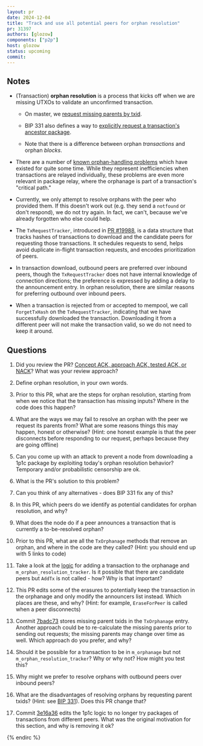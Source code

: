 ```yaml
---
layout: pr
date: 2024-12-04
title: "Track and use all potential peers for orphan resolution"
pr: 31397
authors: [glozow]
components: ["p2p"]
host: glozow
status: upcoming
commit:
---
```


## Notes

- (Transaction) **orphan resolution** is a process that kicks off when we are missing UTXOs to
  validate an unconfirmed transaction.

  - On master, we [request missing parents by txid](https://github.com/bitcoin/bitcoin/blob/dbc8ba12f3b3548dd6955293c5d650320ca39c5b/src/node/txdownloadman_impl.cpp#L316-L365).

  - BIP 331 also defines a way to [explicitly request a transaction's ancestor package](https://github.com/bitcoin/bips/blob/master/bip-0331.mediawiki#handle-orphans-better).

  - Note that there is a difference between orphan *transactions* and orphan *blocks*.

- There are a number of [known orphan-handling problems](https://github.com/bitcoin-core/bitcoin-devwiki/wiki/%5BP2P%5D-known-TxOrphanage-problems)
which have existed for quite some time. While they represent inefficiencies when transactions are
relayed individually, these problems are even more relevant in package relay, where the orphanage is
part of a transaction's "critical path."

- Currently, we only attempt to resolve orphans with the peer who provided them. If this doesn't
  work out (e.g. they send a `notfound` or don't respond), we do not try again. In fact, we can't,
because we've already forgotten who else could help.

- The `TxRequestTracker`, introduced in [PR #19988](https://github.com/bitcoin/bitcoin/pull/19988),
  is a data structure that tracks hashes of transactions to download and the candidate peers for
requesting those transactions. It schedules requests to send, helps avoid duplicate in-flight
transaction requests, and encodes prioritization of peers.

- In transaction download, outbound peers are preferred over inbound peers, though the
  `TxRequestTracker` does not have internal knowledge of connection directions; the preference is
expressed by adding a delay to the announcement entry. In orphan resolution, there are similar
reasons for preferring outbound over inbound peers.

- When a transaction is rejected from or accepted to mempool, we call `ForgetTxHash` on the
  `TxRequestTracker`, indicating that we have successfully downloaded the transaction. Downloading
it from a different peer will not make the transaction valid, so we do not need to keep it around.

## Questions

1. Did you review the PR? [Concept ACK, approach ACK, tested ACK, or NACK](https://github.com/bitcoin/bitcoin/blob/master/CONTRIBUTING.md#peer-review)? What was your review approach?

1. Define orphan resolution, in your own words.

1. Prior to this PR, what are the steps for orphan resolution, starting from when we notice that the
   transaction has missing inputs? Where in the code does this happen?

1. What are the ways we may fail to resolve an orphan with the peer we request its parents from?
   What are some reasons things this may happen, honest or otherwise? (Hint: one honest example is
that the peer disconnects before responding to our request, perhaps because they are going offline)

1. Can you come up with an attack to prevent a node from downloading a 1p1c package by exploiting
   today's orphan resolution behavior? Temporary and/or probabilistic censorship are ok.

1. What is the PR's solution to this problem?

1. Can you think of any alternatives - does BIP 331 fix any of this?

1. In this PR, which peers do we identify as potential candidates for orphan resolution, and why?

1. What does the node do if a peer announces a transaction that is currently a to-be-resolved orphan?

1. Prior to this PR, what are all the `TxOrphanage` methods that remove an orphan, and where in
   the code are they called? (Hint: you should end up with 5 links to code)

1. Take a look at the
   [logic](https://github.com/bitcoin-core-review-club/bitcoin/commit/c04d1a876cdbcd159c53dde55d57a55675c41f38#diff-3fc44df0a49b8a2fa4cb515b41fae470b794c32c93e632edb18ae14e8fcb159dR462-R481)
for adding a transaction to the orphanage and `m_orphan_resolution_tracker`. Is it possible that
there are candidate peers but `AddTx` is not called - how? Why is that important?

1. This PR edits some of the erasures to potentially keep the transaction in the orphanage and only
   modify the announcers list instead. Which places are these, and why? (Hint: for example,
`EraseForPeer` is called when a peer disconnects)

1. Commit
   [7badc73](https://github.com/bitcoin-core-review-club/bitcoin/commit/7badc7e004e288aef645404b1b09699be8b87d1e)
stores missing parent txids in the `TxOrphanage` entry. Another approach could be to re-calculate
the missing parents prior to sending out requests; the missing parents may change over time as well.
Which approach do you prefer, and why?

1. Should it be possible for a transaction to be in `m_orphanage` but not
   `m_orphan_resolution_tracker`? Why or why not? How might you test this?

1. Why might we prefer to resolve orphans with outbound peers over inbound peers?

1. What are the disadvantages of resolving orphans by requesting parent txids? (Hint: see [BIP 331](https://github.com/bitcoin/bips/blob/master/bip-0331.mediawiki#handle-orphans-better)). Does this PR change that?

1. Commit [3e16a36](https://github.com/bitcoin-core-review-club/bitcoin/commit/3e16a36959f70da59846621f099c1f1df4a210ed)
edits the 1p1c logic to no longer try packages of transactions from different peers. What was the
original motivation for this section, and why is removing it ok?

<!-- TODO: After a meeting, uncomment and add meeting log between the irc tags
## Meeting Log

### Meeting 1

{% irc %}
-->
<!-- TODO: For additional meetings, add the logs to the same irc block. This ensures line numbers keep increasing, avoiding hyperlink conflicts for identical line numbers across meetings.

### Meeting 2

-->
{% endirc %}

